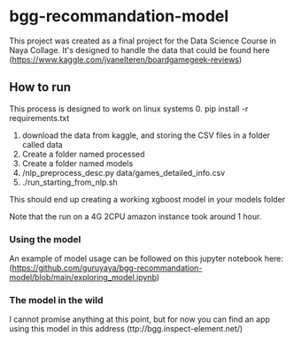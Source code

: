 # bgg-recommandation-model
This project was created as a final project for the Data Science Course in Naya Collage. It's designed to handle the data that could be found here
(https://www.kaggle.com/jvanelteren/boardgamegeek-reviews)

## How to run
This process is designed to work on linux systems
0. pip install -r requirements.txt
1. download the data from kaggle, and storing the CSV files in a folder called data
2. Create a folder named processed
3. Create a folder named models
4. /nlp_preprocess_desc.py data/games_detailed_info.csv
5. ./run_starting_from_nlp.sh

This should end up creating a working xgboost model in your models folder

Note that the run on a 4G 2CPU amazon instance took around 1 hour. 

### Using the model
An example of model usage can be followed on this jupyter notebook here:
(https://github.com/guruyaya/bgg-recommandation-model/blob/main/exploring_model.ipynb)

### The model in the wild
I cannot promise anything at this point, but for now you can find an app using this model in this address
(ttp://bgg.inspect-element.net/)
